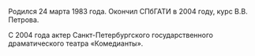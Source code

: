 Родился 24 марта 1983 года. Окончил СПбГАТИ в 2004 году, курс В.В. Петрова.


С 2004 года актер Санкт-Петербургского государственного драматического театра «Комедианты».